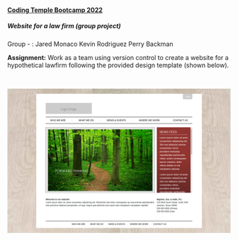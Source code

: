 #### <u>Coding Temple Bootcamp 2022</u>

##### *Website for a law firm (group project)*

Group -
: Jared Monaco
Kevin Rodriguez
Perry Backman

**Assignment:** Work as a team using version control to create a website for a hypothetical lawfirm following the provided design template (shown below).

<br>

![](./static/example_pics/who_we_are.png)

